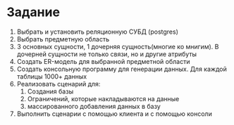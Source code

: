 
# Задание

1. Выбрать и установить реляционную СУБД (postgres)
2. Выбрать предметную область
3. 3 основных сущности, 1 дочерняя сущность(многие ко мнигим). В дочерней сущности не только связи, но и другие атрибуты
4. Создать ER-модель для выбранной предметной области
5. Создать консольную программу для генерации данных. Для каждой таблицы 1000+ данных
6. Реализовать сценарий для:
    1. Создания базы
    2. Ограничений, которые накладываются на данные
    3. массированного добавления данных в базу
7. Выполнить сценарии с помощью клиента и с помощью консоли 